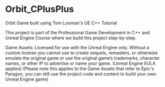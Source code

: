 # Orbit_CPlusPlus
Orbit Game built using Tom Looman's UE C++ Tutorial

This project is part of the Professional Game Development in C++ and Unreal Engine Course where we build this project step-by-step.

Game Assets: Licensed for use with the Unreal Engine only. Without a custom license you cannot use to create sequels, remasters, or otherwise emulate the original game or use the original game’s trademarks, character names, or other IP to advertise or name your game. (Unreal Engine EULA applies) (Please note this applies to the Game Assets that refer to Epic's Paragon, you can still use the project code and content to build your own Unreal Engine game)